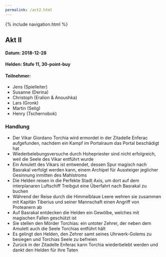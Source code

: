 ```yaml
---
permalink: /act2.html
---
```


{% include navigation.html %}

## Akt II

#### Datum: 2018-12-28

#### Helden: Stufe 11, 30-point-buy

#### Teilnehmer:

* Jens (Spielleiter)
* Susanne (Derina)
* Christoph (Eralion & Anoushka)
* Lars (Gronk)
* Martin (Selig)
* Henry (Tschernobok)

### Handlung

* Der Vikar Giordano Torchia wird ermordet in der Zitadelle Enferac aufgefunden, nachdem ein Kampf im Portalraum das Portal beschädigt hat
* Wiederbelebungsversuche durch Hohepriester sind nicht erfolgreich, weil die Seele des Vikar entführt wurde
* Ein Amulett des Vikars ist entwendet, dessen Spur magisch nach Basrakal verfolgt werden kann, einem Archipel für Aussteiger jeglicher Gesinnung inmitten des Mahlstroms
* Die Helden reisen in die Perfekte Stadt Axis, um dort auf dem interplanaren Luftschiff Treibgut eine Überfahrt nach Basrakal zu buchen
* Während der Reise durch die Himmelblaue Leere wehren sie zusammen mit Kapitän Tiberius und seiner Mannschaft einen Angriff von Proteanern ab
* Auf Basrakal entdecken die Helden ein Gewölbe, welches mit magischen Fallen geschützt ist
* Sie stellen den Mörder Torchias: ein untoter Zehrer, der neben dem Amulett auch die Seele Torchias entführt hält
* Es gelingt den Helden, den Zehrer samt seines Uhrwerk-Golems zu besiegen und Torchias Seele zu befreien
* Zurück in der Zitadelle Enferac kann Torchia wiederbelebt werden und dankt den Helden für ihre Taten
